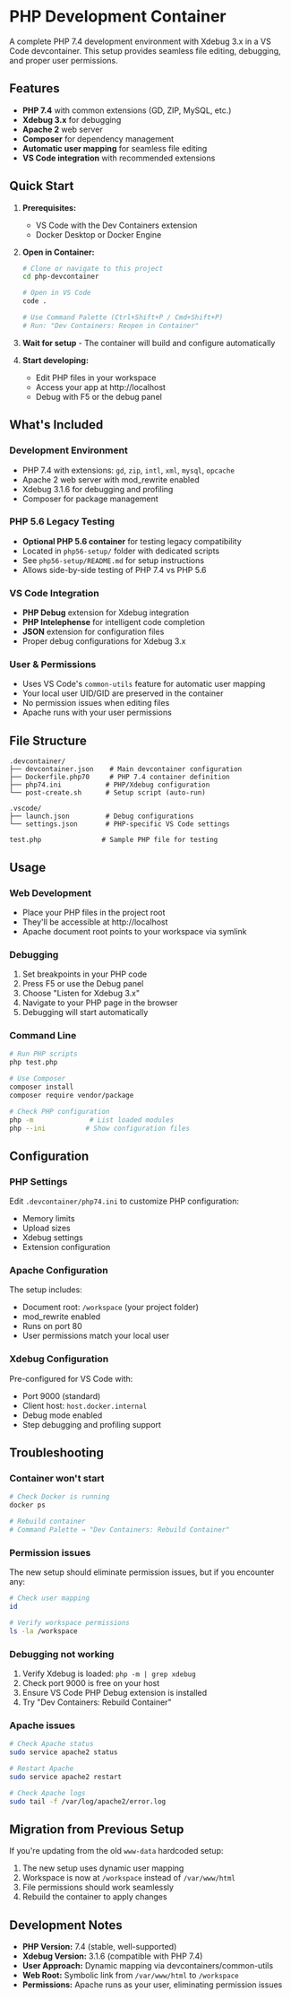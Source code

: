# PHP Development Container

A complete PHP 7.4 development environment with Xdebug 3.x in a VS Code devcontainer. This setup provides seamless file editing, debugging, and proper user permissions.

## Features

- **PHP 7.4** with common extensions (GD, ZIP, MySQL, etc.)
- **Xdebug 3.x** for debugging
- **Apache 2** web server
- **Composer** for dependency management
- **Automatic user mapping** for seamless file editing
- **VS Code integration** with recommended extensions

## Quick Start

1. **Prerequisites:**
   - VS Code with the Dev Containers extension
   - Docker Desktop or Docker Engine

2. **Open in Container:**
   ```bash
   # Clone or navigate to this project
   cd php-devcontainer
   
   # Open in VS Code
   code .
   
   # Use Command Palette (Ctrl+Shift+P / Cmd+Shift+P)
   # Run: "Dev Containers: Reopen in Container"
   ```

3. **Wait for setup** - The container will build and configure automatically

4. **Start developing:**
   - Edit PHP files in your workspace
   - Access your app at http://localhost
   - Debug with F5 or the debug panel

## What's Included

### Development Environment
- PHP 7.4 with extensions: `gd`, `zip`, `intl`, `xml`, `mysql`, `opcache`
- Apache 2 web server with mod_rewrite enabled
- Xdebug 3.1.6 for debugging and profiling
- Composer for package management

### PHP 5.6 Legacy Testing
- **Optional PHP 5.6 container** for testing legacy compatibility
- Located in `php56-setup/` folder with dedicated scripts
- See `php56-setup/README.md` for setup instructions
- Allows side-by-side testing of PHP 7.4 vs PHP 5.6

### VS Code Integration
- **PHP Debug** extension for Xdebug integration
- **PHP Intelephense** for intelligent code completion
- **JSON** extension for configuration files
- Proper debug configurations for Xdebug 3.x

### User & Permissions
- Uses VS Code's `common-utils` feature for automatic user mapping
- Your local user UID/GID are preserved in the container
- No permission issues when editing files
- Apache runs with your user permissions

## File Structure

```
.devcontainer/
├── devcontainer.json    # Main devcontainer configuration
├── Dockerfile.php70     # PHP 7.4 container definition
├── php74.ini           # PHP/Xdebug configuration
└── post-create.sh      # Setup script (auto-run)

.vscode/
├── launch.json         # Debug configurations
└── settings.json       # PHP-specific VS Code settings

test.php               # Sample PHP file for testing
```

## Usage

### Web Development
- Place your PHP files in the project root
- They'll be accessible at http://localhost
- Apache document root points to your workspace via symlink

### Debugging
1. Set breakpoints in your PHP code
2. Press F5 or use the Debug panel
3. Choose "Listen for Xdebug 3.x"
4. Navigate to your PHP page in the browser
5. Debugging will start automatically

### Command Line
```bash
# Run PHP scripts
php test.php

# Use Composer
composer install
composer require vendor/package

# Check PHP configuration
php -m              # List loaded modules
php --ini          # Show configuration files
```

## Configuration

### PHP Settings
Edit `.devcontainer/php74.ini` to customize PHP configuration:
- Memory limits
- Upload sizes
- Xdebug settings
- Extension configuration

### Apache Configuration
The setup includes:
- Document root: `/workspace` (your project folder)
- mod_rewrite enabled
- Runs on port 80
- User permissions match your local user

### Xdebug Configuration
Pre-configured for VS Code with:
- Port 9000 (standard)
- Client host: `host.docker.internal`
- Debug mode enabled
- Step debugging and profiling support

## Troubleshooting

### Container won't start
```bash
# Check Docker is running
docker ps

# Rebuild container
# Command Palette → "Dev Containers: Rebuild Container"
```

### Permission issues
The new setup should eliminate permission issues, but if you encounter any:
```bash
# Check user mapping
id

# Verify workspace permissions
ls -la /workspace
```

### Debugging not working
1. Verify Xdebug is loaded: `php -m | grep xdebug`
2. Check port 9000 is free on your host
3. Ensure VS Code PHP Debug extension is installed
4. Try "Dev Containers: Rebuild Container"

### Apache issues
```bash
# Check Apache status
sudo service apache2 status

# Restart Apache
sudo service apache2 restart

# Check Apache logs
sudo tail -f /var/log/apache2/error.log
```

## Migration from Previous Setup

If you're updating from the old `www-data` hardcoded setup:
1. The new setup uses dynamic user mapping
2. Workspace is now at `/workspace` instead of `/var/www/html`
3. File permissions should work seamlessly
4. Rebuild the container to apply changes

## Development Notes

- **PHP Version:** 7.4 (stable, well-supported)
- **Xdebug Version:** 3.1.6 (compatible with PHP 7.4)
- **User Approach:** Dynamic mapping via devcontainers/common-utils
- **Web Root:** Symbolic link from `/var/www/html` to `/workspace`
- **Permissions:** Apache runs as your user, eliminating permission issues
